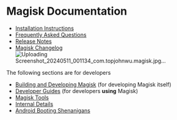 # Magisk Documentation

- [Installation Instructions](install.md)
- [Frequently Asked Questions](faq.md)
- [Release Notes](releases/index.md)
- [Magisk Changelog](changes.md)![Uploading Screenshot_20240511_001134_com.topjohnwu.magisk.jpg…]()


The following sections are for developers

- [Building and Developing Magisk](build.md) (for developing Magisk itself)
- [Developer Guides](guides.md) (for developers **using** Magisk)
- [Magisk Tools](tools.md)
- [Internal Details](details.md)
- [Android Booting Shenanigans](boot.md)
